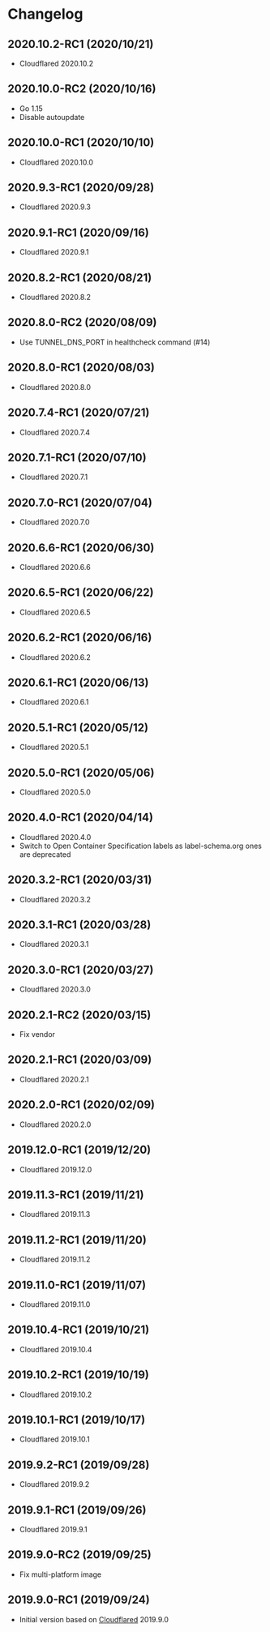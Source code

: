 # Changelog

## 2020.10.2-RC1 (2020/10/21)

* Cloudflared 2020.10.2

## 2020.10.0-RC2 (2020/10/16)

* Go 1.15
* Disable autoupdate

## 2020.10.0-RC1 (2020/10/10)

* Cloudflared 2020.10.0

## 2020.9.3-RC1 (2020/09/28)

* Cloudflared 2020.9.3

## 2020.9.1-RC1 (2020/09/16)

* Cloudflared 2020.9.1

## 2020.8.2-RC1 (2020/08/21)

* Cloudflared 2020.8.2

## 2020.8.0-RC2 (2020/08/09)

* Use TUNNEL_DNS_PORT in healthcheck command (#14)

## 2020.8.0-RC1 (2020/08/03)

* Cloudflared 2020.8.0

## 2020.7.4-RC1 (2020/07/21)

* Cloudflared 2020.7.4

## 2020.7.1-RC1 (2020/07/10)

* Cloudflared 2020.7.1

## 2020.7.0-RC1 (2020/07/04)

* Cloudflared 2020.7.0

## 2020.6.6-RC1 (2020/06/30)

* Cloudflared 2020.6.6

## 2020.6.5-RC1 (2020/06/22)

* Cloudflared 2020.6.5

## 2020.6.2-RC1 (2020/06/16)

* Cloudflared 2020.6.2

## 2020.6.1-RC1 (2020/06/13)

* Cloudflared 2020.6.1

## 2020.5.1-RC1 (2020/05/12)

* Cloudflared 2020.5.1

## 2020.5.0-RC1 (2020/05/06)

* Cloudflared 2020.5.0

## 2020.4.0-RC1 (2020/04/14)

* Cloudflared 2020.4.0
* Switch to Open Container Specification labels as label-schema.org ones are deprecated

## 2020.3.2-RC1 (2020/03/31)

* Cloudflared 2020.3.2

## 2020.3.1-RC1 (2020/03/28)

* Cloudflared 2020.3.1

## 2020.3.0-RC1 (2020/03/27)

* Cloudflared 2020.3.0

## 2020.2.1-RC2 (2020/03/15)

* Fix vendor

## 2020.2.1-RC1 (2020/03/09)

* Cloudflared 2020.2.1

## 2020.2.0-RC1 (2020/02/09)

* Cloudflared 2020.2.0

## 2019.12.0-RC1 (2019/12/20)

* Cloudflared 2019.12.0

## 2019.11.3-RC1 (2019/11/21)

* Cloudflared 2019.11.3

## 2019.11.2-RC1 (2019/11/20)

* Cloudflared 2019.11.2

## 2019.11.0-RC1 (2019/11/07)

* Cloudflared 2019.11.0

## 2019.10.4-RC1 (2019/10/21)

* Cloudflared 2019.10.4

## 2019.10.2-RC1 (2019/10/19)

* Cloudflared 2019.10.2

## 2019.10.1-RC1 (2019/10/17)

* Cloudflared 2019.10.1

## 2019.9.2-RC1 (2019/09/28)

* Cloudflared 2019.9.2

## 2019.9.1-RC1 (2019/09/26)

* Cloudflared 2019.9.1

## 2019.9.0-RC2 (2019/09/25)

* Fix multi-platform image

## 2019.9.0-RC1 (2019/09/24)

* Initial version based on [Cloudflared](https://github.com/cloudflare/cloudflared) 2019.9.0
